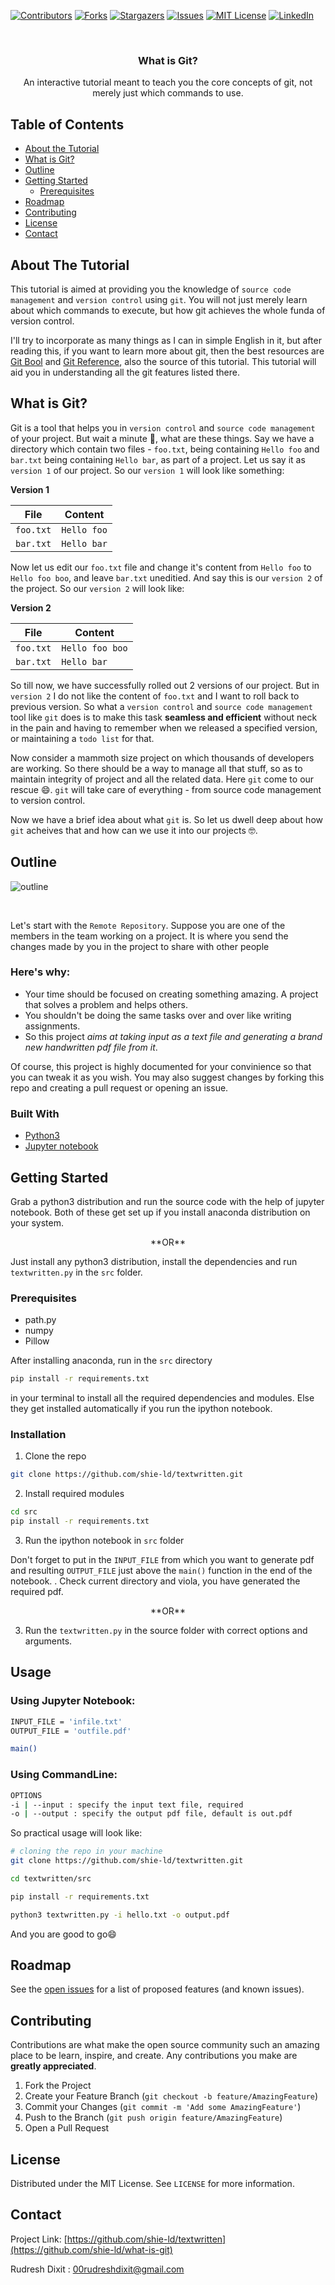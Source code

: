 [![Contributors][contributors-shield]][contributors-url]
[![Forks][forks-shield]][forks-url]
[![Stargazers][stars-shield]][stars-url]
[![Issues][issues-shield]][issues-url]
[![MIT License][license-shield]][license-url]
[![LinkedIn][linkedin-shield]][linkedin-url]



<br />
<p align="center">

  <h3 align="center">What is Git?</h3>

  <p align="center">
    An interactive  tutorial meant to teach you the core concepts of git, not merely just which commands to use.
  </p>
</p>



<!-- TABLE OF CONTENTS -->
## Table of Contents

* [About the Tutorial](#about-the-tutorial)
* [What is Git?](#what-is-git)
* [Outline](#outline)
* [Getting Started](#getting-started)
  * [Prerequisites](#prerequisites)
* [Roadmap](#roadmap)
* [Contributing](#contributing)
* [License](#license)
* [Contact](#contact)



<!-- ABOUT THE TUTORIAL -->
## About The Tutorial

This tutorial is aimed at providing you the knowledge of `source code management` and `version control` using `git`. You will not just merely learn about which commands to execute, but how git achieves the whole funda of version control.

I'll try to incorporate as many things as I can in simple English in it, but after reading this, if you want to learn more about git, then the best resources are [Git Bool](https://git-scm.com/book/en/v2) and [Git Reference](https://git-scm.com/book/en/v2), also the source of this tutorial. This tutorial will aid you in understanding all the git features listed there.


<!-- WHAT IS GIT? -->
## What is Git?
Git is a tool that helps you in `version control` and `source code management` of your project. But wait a minute :thinking:, what are these things. Say we have a directory which contain two files - `foo.txt`, being containing `Hello foo` and `bar.txt` being containing `Hello bar`, as part of a project. Let us say it as `version 1` of our project. So our `version 1` will look like something: 


**Version 1**

File | Content
--- | ---
`foo.txt` | `Hello foo`
`bar.txt` | `Hello bar`



Now let us edit our `foo.txt` file and change it's content from `Hello foo` to `Hello foo boo`, and leave `bar.txt` uneditied. And say this is our `version 2` of the project. So our `version 2` will look like:


**Version 2**

File | Content
--- | ---
`foo.txt` | `Hello foo boo`
`bar.txt` | `Hello bar`



So till now, we have successfully rolled out 2 versions of our project. But in `version 2` I do not like the content of `foo.txt` and I want to roll back to previous version. So what a `version control` and `source code management` tool like `git` does is to make this task **seamless and efficient** without neck in the pain and having to remember when we released a specified version, or maintaining a `todo list` for that.


Now consider a mammoth size project on which thousands of developers are working. So there should be a way to manage all that stuff, so as to maintain integrity of project and all the related data. Here `git` come to our rescue :smile:. `git` will take care of everything - from source code management to version control.

Now we have a brief idea about what `git` is. So let us dwell deep about how `git` acheives that and how can we use it into our projects :nerd_face:.






<!-- OUTLINE -->
## Outline

![outline](./images/outline.jpg)

<br />

Let's start with the `Remote Repository`. Suppose you are one of the members in the team working on a project.   It is where you send the changes made by you in the project to share with other people


### Here's why: ###
* Your time should be focused on creating something amazing. A project that solves a problem and helps others.
* You shouldn't be doing the same tasks over and over like writing assignments.
* So this project *aims at taking input as a text file and generating a brand new handwritten pdf file from it*.


Of course, this project is highly documented for your convinience so that you can tweak it as you wish. You may also suggest changes by forking this repo and creating a pull request or opening an issue.



### Built With

* [Python3](https://www.python.org/)
* [Jupyter notebook](https://jupyter.org/)





<!-- GETTING STARTED -->
## Getting Started

Grab a python3 distribution and run the source code with the help of jupyter notebook. Both of these get set up if you install anaconda distribution on your system.

<p align="center">
    **OR**
</P>

Just install any python3 distribution, install the dependencies and run `textwritten.py` in the `src` folder.


### Prerequisites

* path.py
* numpy
* Pillow

After installing anaconda, run in the `src` directory 
```sh
pip install -r requirements.txt
```
in your terminal to install all the required dependencies and modules. Else they get installed automatically if you run the ipython notebook.

### Installation

1. Clone the repo
```sh
git clone https://github.com/shie-ld/textwritten.git
```
2. Install required modules
```sh
cd src
pip install -r requirements.txt
```
3. Run the ipython notebook in `src` folder 

Don't forget to put in the `INPUT_FILE` from which you want to generate pdf and resulting `OUTPUT_FILE` just above the `main()` function in the end of the notebook. . Check current directory and viola, you have generated the required pdf.

<p align="center">
    **OR**
</P>

3. Run the `textwritten.py` in the source folder with correct options and arguments.





<!-- USAGE EXAMPLES -->
## Usage
### Using Jupyter Notebook:

```sh
INPUT_FILE = 'infile.txt'
OUTPUT_FILE = 'outfile.pdf'

main()
```

### Using CommandLine:

```sh
OPTIONS
-i | --input : specify the input text file, required
-o | --output : specify the output pdf file, default is out.pdf
```


So practical usage will look like:
```sh
# cloning the repo in your machine
git clone https://github.com/shie-ld/textwritten.git

cd textwritten/src

pip install -r requirements.txt

python3 textwritten.py -i hello.txt -o output.pdf

```

And you are good to go:smile:

<!-- ROADMAP -->
## Roadmap

See the [open issues](https://github.com/shie-ld/textwritten/issues) for a list of proposed features (and known issues).



<!-- CONTRIBUTING -->
## Contributing

Contributions are what make the open source community such an amazing place to be learn, inspire, and create. Any contributions you make are **greatly appreciated**.

1. Fork the Project
2. Create your Feature Branch (`git checkout -b feature/AmazingFeature`)
3. Commit your Changes (`git commit -m 'Add some AmazingFeature'`)
4. Push to the Branch (`git push origin feature/AmazingFeature`)
5. Open a Pull Request



<!-- LICENSE -->
## License

Distributed under the MIT License. See `LICENSE` for more information.



<!-- CONTACT -->
## Contact

Project Link: [https://github.com/shie-ld/textwritten](https://github.com/shie-ld/what-is-git)


Rudresh Dixit : 00rudreshdixit@gmail.com





<!-- MARKDOWN LINKS & IMAGES -->
[contributors-shield]: https://img.shields.io/github/contributors/shie-ld/textwritten.svg?style=flat-square
[contributors-url]: https://github.com/shie-ld/textwritten/graphs/contributors
[forks-shield]: https://img.shields.io/github/forks/shie-ld/textwritten.svg?style=flat-square
[forks-url]: https://github.com/shie-ld/textwritten/network/members
[stars-shield]: https://img.shields.io/github/stars/shie-ld/textwritten.svg?style=flat-square
[stars-url]: https://github.com/shie-ld/textwritten/stargazers
[issues-shield]: https://img.shields.io/github/issues/shie-ld/textwritten.svg?style=flat-square
[issues-url]: https://github.com/shie-ld/textwritten/issues
[license-shield]: https://img.shields.io/github/license/shie-ld/textwritten.svg?style=flat-square
[license-url]: https://github.com/shie-ld/textwritten/blob/main/LICENSE
[linkedin-shield]: https://img.shields.io/badge/-LinkedIn-black.svg?style=flat-square&logo=linkedin&colorB=555
[linkedin-url]: https://www.linkedin.com/in/rudresh-dixit-11a15618a/







